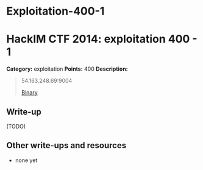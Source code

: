 # Exploitation-400-1
# HackIM CTF 2014: exploitation 400 - 1

**Category:** exploitation
**Points:** 400
**Description:**

> 54.163.248.69:9004
> 
>	[Binary](MentalNote.tar.gz)

## Write-up

(TODO)

## Other write-ups and resources

* none yet
